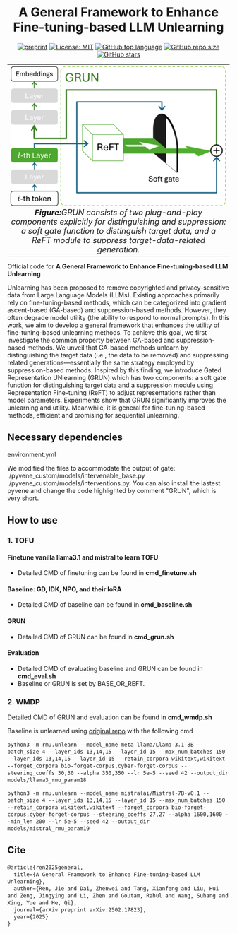 <div align='center'>
 
# A General Framework to Enhance Fine-tuning-based LLM Unlearning

[![preprint](https://img.shields.io/badge/arXiv-2502.17823-B31B1B)](https://arxiv.org/abs/2502.17823)
[![License: MIT](https://img.shields.io/badge/License-MIT-blue)](https://github.com/renjie3/GRUN/blob/main/LICENSE)
[![GitHub top language](https://img.shields.io/github/languages/top/renjie3/GRUN)](https://github.com/renjie3/GRUN)
[![GitHub repo size](https://img.shields.io/github/repo-size/renjie3/GRUN)](https://github.com/renjie3/GRUN)
[![GitHub stars](https://img.shields.io/github/stars/renjie3/GRUN)](https://github.com/renjie3/GRUN)

</div>

<table align="center">
  <tr>
    <td align="center"> 
      <img src="figure/grun.png" alt="Teaser" style="width: 700px;"/> 
      <br>
      <em style="font-size: 18px;">  <strong style="font-size: 18px;">Figure:</strong>GRUN consists of two plug-and-play components explicitly for distinguishing and suppression: a soft gate function to distinguish target data, and a ReFT module to suppress target-data-related generation.</em>
    </td>
  </tr>
</table>

Official code for **A General Framework to Enhance Fine-tuning-based LLM Unlearning**

Unlearning has been proposed to remove copyrighted and privacy-sensitive data from Large Language Models (LLMs). Existing approaches primarily rely on fine-tuning-based methods, which can be categorized into gradient ascent-based (GA-based) and suppression-based methods. However, they often degrade model utility (the ability to respond to normal prompts). In this work, we aim to develop a general framework that enhances the utility of fine-tuning-based unlearning methods. To achieve this goal, we first investigate the common property between GA-based and suppression-based methods. We unveil that GA-based methods unlearn by distinguishing the target data (i.e., the data to be removed) and suppressing related generations—essentially the same strategy employed by suppression-based methods. Inspired by this finding, we introduce Gated Representation UNlearning (GRUN) which has two components: a soft gate function for distinguishing target data and a suppression module using Representation Fine-tuning (ReFT) to adjust representations rather than model parameters. Experiments show that GRUN significantly improves the unlearning and utility. Meanwhile, it is general for fine-tuning-based methods, efficient and promising for sequential unlearning.

## Necessary dependencies

environment.yml

We modified the files to accommodate the output of gate: ./pyvene_custom/models/intervenable_base.py ./pyvene_custom/models/interventions.py. You can also install the lastest pyvene and change the code highlighted by comment "GRUN", which is very short.

## How to use

### 1. TOFU

#### Finetune vanilla llama3.1 and mistral to learn TOFU
- Detailed CMD of finetuning can be found in **cmd_finetune.sh**

#### Baseline: GD, IDK, NPO, and their loRA
- Detailed CMD of baseline can be found in **cmd_baseline.sh**

#### GRUN
- Detailed CMD of GRUN can be found in **cmd_grun.sh**

#### Evaluation
- Detailed CMD of evaluating baseline and GRUN can be found in **cmd_eval.sh**
- Baseline or GRUN is set by BASE_OR_REFT.

### 2. WMDP

Detailed CMD of GRUN and evaluation can be found in **cmd_wmdp.sh**

Baseline is unlearned using [original repo](https://github.com/centerforaisafety/wmdp) with the following cmd

```
python3 -m rmu.unlearn --model_name meta-llama/Llama-3.1-8B --batch_size 4 --layer_ids 13,14,15 --layer_id 15 --max_num_batches 150 --layer_ids 13,14,15 --layer_id 15 --retain_corpora wikitext,wikitext --forget_corpora bio-forget-corpus,cyber-forget-corpus --steering_coeffs 30,30 --alpha 350,350 --lr 5e-5 --seed 42 --output_dir models/llama3_rmu_param18
```

```
python3 -m rmu.unlearn --model_name mistralai/Mistral-7B-v0.1 --batch_size 4 --layer_ids 13,14,15 --layer_id 15 --max_num_batches 150 --retain_corpora wikitext,wikitext --forget_corpora bio-forget-corpus,cyber-forget-corpus --steering_coeffs 27,27 --alpha 1600,1600 --min_len 200 --lr 5e-5 --seed 42 --output_dir models/mistral_rmu_param19
```

## Cite
```
@article{ren2025general,
  title={A General Framework to Enhance Fine-tuning-based LLM Unlearning},
  author={Ren, Jie and Dai, Zhenwei and Tang, Xianfeng and Liu, Hui and Zeng, Jingying and Li, Zhen and Goutam, Rahul and Wang, Suhang and Xing, Yue and He, Qi},
  journal={arXiv preprint arXiv:2502.17823},
  year={2025}
}
```
